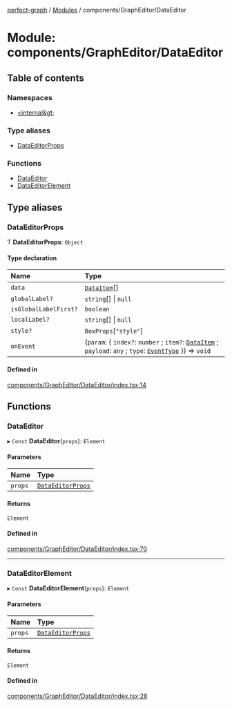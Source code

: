 [perfect-graph](../README.md) / [Modules](../modules.md) / components/GraphEditor/DataEditor

# Module: components/GraphEditor/DataEditor

## Table of contents

### Namespaces

- [&lt;internal\&gt;](components_GraphEditor_DataEditor._internal_.md)

### Type aliases

- [DataEditorProps](components_GraphEditor_DataEditor#dataeditorprops)

### Functions

- [DataEditor](components_GraphEditor_DataEditor#dataeditor)
- [DataEditorElement](components_GraphEditor_DataEditor#dataeditorelement)

## Type aliases

### DataEditorProps

Ƭ **DataEditorProps**: `Object`

#### Type declaration

| Name                  | Type                                                                                                                                                                                                                          |
| :-------------------- | :---------------------------------------------------------------------------------------------------------------------------------------------------------------------------------------------------------------------------- |
| `data`                | [`DataItem`](components_GraphEditor_DataEditor._internal_#dataitem)[]                                                                                                                                                         |
| `globalLabel?`        | `string`[] \| `null`                                                                                                                                                                                                          |
| `isGlobalLabelFirst?` | `boolean`                                                                                                                                                                                                                     |
| `localLabel?`         | `string`[] \| `null`                                                                                                                                                                                                          |
| `style?`              | `BoxProps`[``"style"``]                                                                                                                                                                                                       |
| `onEvent`             | (`param`: { `index?`: `number` ; `item?`: [`DataItem`](components_GraphEditor_DataEditor._internal_#dataitem) ; `payload`: `any` ; `type`: [`EventType`](components_GraphEditor_DataEditor._internal_#eventtype) }) => `void` |

#### Defined in

[components/GraphEditor/DataEditor/index.tsx:14](https://github.com/MaastrichtU-IDS/perfect-graph/blob/7784cd6/src/components/GraphEditor/DataEditor/index.tsx#L14)

## Functions

### DataEditor

▸ `Const` **DataEditor**(`props`): `Element`

#### Parameters

| Name    | Type                                                                              |
| :------ | :-------------------------------------------------------------------------------- |
| `props` | [`DataEditorProps`](components_GraphEditor_DataEditor._internal_#dataeditorprops) |

#### Returns

`Element`

#### Defined in

[components/GraphEditor/DataEditor/index.tsx:70](https://github.com/MaastrichtU-IDS/perfect-graph/blob/7784cd6/src/components/GraphEditor/DataEditor/index.tsx#L70)

---

### DataEditorElement

▸ `Const` **DataEditorElement**(`props`): `Element`

#### Parameters

| Name    | Type                                                                   |
| :------ | :--------------------------------------------------------------------- |
| `props` | [`DataEditorProps`](components_GraphEditor_DataEditor#dataeditorprops) |

#### Returns

`Element`

#### Defined in

[components/GraphEditor/DataEditor/index.tsx:28](https://github.com/MaastrichtU-IDS/perfect-graph/blob/7784cd6/src/components/GraphEditor/DataEditor/index.tsx#L28)
